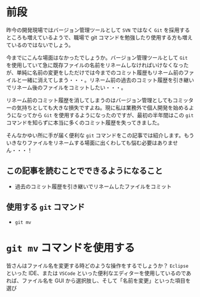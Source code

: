 # 前段

昨今の開発現場ではバージョン管理ツールとして `SVN` ではなく `Git` を採用するところも増えているようで、職場で git コマンドを勉強したり使用する方も増えているのではないでしょう。

今までにこんな場面はなかったでしょうか。バージョン管理ツールとして `Git` を使用していて急に既存ファイルの名前をリネームしなければいけなくなったが、単純に名前の変更をしただけでは今までのコミット履歴もリネーム前のファイルと一緒に消えてしまう・・・。リネーム前の過去のコミット履歴を引き継いでリネーム後のファイルをコミットしたい・・・。

リネーム前のコミット履歴を消してしまうのはバージョン管理としてもコミッターの気持ちとしても大きな損失ですよね。現に私は業務外で個人開発を始めるようになってから `Git` を使用するようになったのですが、最初の半年間はこの `git` コマンドを知らずに本当に多くのコミット履歴を失ってきました。

そんなかゆい所に手が届く便利な `git` コマンドをこの記事では紹介します。もういきなりファイルをリネームする場面に出くわしても悩む必要はありません・・・！

## この記事を読むことでできるようになること

- 過去のコミット履歴を引き継いでリネームしたファイルをコミット

## 使用する `git` コマンド

- `git mv`

# `git mv` コマンドを使用する

皆さんはファイル名を変更する時どのような操作をするでしょうか？ `Eclipse`　といった IDE、または `VSCode` といった便利なエディターを使用しているのであれば、ファイル名を GUI から選択肢し、そして「名前を変更」といった項目を選び

